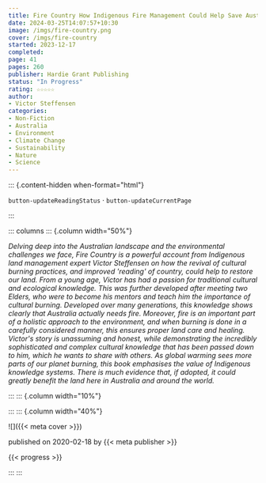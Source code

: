 ```yaml
---
title: Fire Country How Indigenous Fire Management Could Help Save Australia
date: 2024-03-25T14:07:57+10:30
image: /imgs/fire-country.png
cover: /imgs/fire-country
started: 2023-12-17
completed: 
page: 41
pages: 260
publisher: Hardie Grant Publishing
status: "In Progress"
rating: ☆☆☆☆☆
author: 
- Victor Steffensen
categories:
- Non-Fiction
- Australia
- Environment
- Climate Change
- Sustainability
- Nature
- Science
---
```


::: {.content-hidden when-format="html"}

`button-updateReadingStatus`  · `button-updateCurrentPage`

:::

::: columns
::: {.column width="50%"}

_Delving deep into the Australian landscape and the environmental challenges we face, Fire Country is a powerful account from Indigenous land management expert Victor Steffensen on how the revival of cultural burning practices, and improved 'reading' of country, could help to restore our land. From a young age, Victor has had a passion for traditional cultural and ecological knowledge. This was further developed after meeting two Elders, who were to become his mentors and teach him the importance of cultural burning. Developed over many generations, this knowledge shows clearly that Australia actually needs fire. Moreover, fire is an important part of a holistic approach to the environment, and when burning is done in a carefully considered manner, this ensures proper land care and healing. Victor's story is unassuming and honest, while demonstrating the incredibly sophisticated and complex cultural knowledge that has been passed down to him, which he wants to share with others. As global warming sees more parts of our planet burning, this book emphasises the value of Indigenous knowledge systems. There is much evidence that, if adopted, it could greatly benefit the land here in Australia and around the world._

:::
::: {.column width="10%"}
<!-- empty column to create gap -->
:::
::: {.column width="40%"}

![]({{< meta cover >}})

published on 2020-02-18 by {{< meta publisher >}}

{{< progress >}}

:::
:::